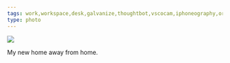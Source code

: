 ```yaml
---
tags: work,workspace,desk,galvanize,thoughtbot,vscocam,iphoneography,original content
type: photo
---
```

<img src="http://25.media.tumblr.com/ef7cea4a9570a1a9aad95ea1cfb8af2c/tumblr_mpo91yd6Li1rdkc0do1_1280.jpg" />

My new home away from home.
